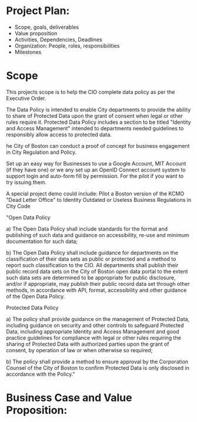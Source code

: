 # Project Plan:

* Scope, goals, deliverables
* Value proposition
* Activities, Dependencies, Deadlines
* Organization: People, roles, responsibilities
* Milestones

# Scope 

This projects scope is to help the CIO complete data policy as per the Executive Order. 

The Data Policy is intended to enable City departments to provide the ability to share of Protected Data upon the grant of consent when legal or other rules require it.  Protected Data Policy includes a section to be titled "Identity and Access Management" intended to departments needed  guidelines to responsibly allow access to protected data.  

he City of Boston can conduct a proof of concept for business engagement in City Regulation and Policy.

Set up an easy way for Businesses to use a Google Account, MIT Account (if they have one) or we any set up an OpenID Connect account system to support login and auto-form fill by permission. For the pilot if you want to try issuing them.

A special project demo could include: Pilot a Boston version of the KCMO "Dead Letter Office" to Identity Outdated or Useless Business Regulations in City Code


"Open Data Policy 

a) The Open Data Policy shall include standards for the format and publishing of such data and guidance on accessibility, re-use and minimum documentation for such data; 

b) The Open Data Policy shall include guidance for departments on the classification of their data sets as public or protected and a method to report such classification to the CIO.  All departments shall publish their public record data sets on the City of Boston open data portal to the extent such data sets are determined to be appropriate for public disclosure, and/or if appropriate, may publish their public record data set through other methods, in accordance with API, format, accessibility and other guidance of the Open Data Policy.

Protected Data Policy 

a) The policy shall provide guidance on the management of Protected Data, including guidance on security and other controls to safeguard Protected Data, including appropriate Identity and Access Management and good practice guidelines for compliance with legal or other rules requiring the sharing of Protected Data with authorized parties upon the grant of consent, by operation of law or when otherwise so required;

b) The policy shall provide a method to ensure approval by the Corporation Counsel of the City of Boston to confirm Protected Data is only disclosed in accordance with the Policy."


# Business Case and Value Proposition:



